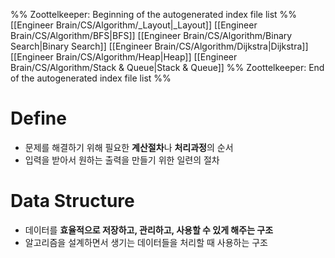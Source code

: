 %% Zoottelkeeper: Beginning of the autogenerated index file list  %%
 [[Engineer Brain/CS/Algorithm/_Layout|_Layout]]
 [[Engineer Brain/CS/Algorithm/BFS|BFS]]
 [[Engineer Brain/CS/Algorithm/Binary Search|Binary Search]]
 [[Engineer Brain/CS/Algorithm/Dijkstra|Dijkstra]]
 [[Engineer Brain/CS/Algorithm/Heap|Heap]]
 [[Engineer Brain/CS/Algorithm/Stack & Queue|Stack & Queue]]
%% Zoottelkeeper: End of the autogenerated index file list  %%

# Define
- 문제를 해결하기 위해 필요한 **계산절차**나 **처리과정**의 순서
- 입력을 받아서 원하는 출력을 만들기 위한 일련의 절차

# Data Structure
- 데이터를 **효율적으로 저장하고, 관리하고, 사용할 수 있게 해주는 구조**
- 알고리즘을 설계하면서 생기는 데이터들을 처리할 때 사용하는 구조